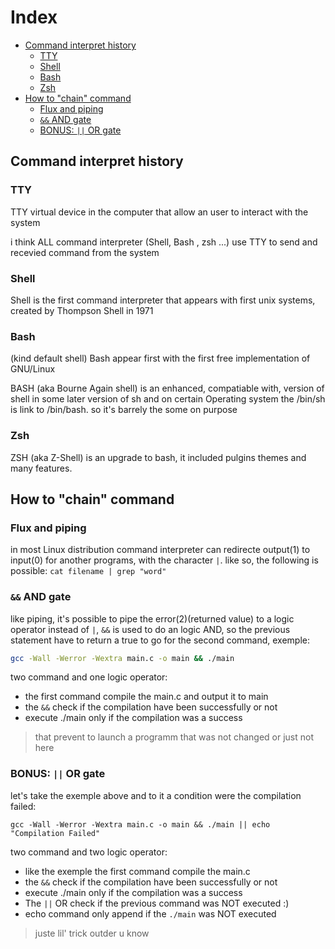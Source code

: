 # Index

- [Command interpret history](./README.md#command-interpret-history)
  - [TTY](./README.md#TTY)
  - [Shell](./README.md#Shell)
  - [Bash](./README.md#Bash)
  - [Zsh](./README.md#Zsh)
- [How to "chain" command](./README.md#how-to-"chain"-command)
  - [Flux and piping](./README.md#flux-and-piping)
  - [`&&` AND gate](./README.md#and-gate)
  - [BONUS: `||` OR gate](./README.md#bonus--or-gate)

## Command interpret history

### TTY
TTY virtual device in the computer that allow an user to interact with the system

i think ALL command interpreter (Shell, Bash , zsh ...) use TTY to send and recevied command from the system

### Shell
Shell is the first command interpreter that appears with first unix systems, created by Thompson Shell in 1971

### Bash
(kind default shell)
Bash appear first with the first free implementation of GNU/Linux

BASH (aka Bourne Again shell) is an enhanced, compatiable with, version of shell
in some later version of sh and on certain Operating system the /bin/sh is link to /bin/bash.
so it's barrely the some on purpose

### Zsh
ZSH (aka Z-Shell) is an upgrade to bash, it included pulgins themes and many features.


## How to "chain" command

### Flux and piping
in most Linux distribution command interpreter can redirecte output(1) to input(0) for another programs, with the character `|`.
like so, the following is possible:
`cat filename | grep "word"`

### `&&` AND gate

like piping, it's possible to pipe the error(2)(returned value) to a logic
operator instead of `|`, `&&` is used to do an logic AND, so the previous
statement have to return a true to go for the second command, exemple:

```bash
gcc -Wall -Werror -Wextra main.c -o main && ./main
```

two command and one logic operator:

- the first command compile the main.c and output it to main
- the `&&` check if the compilation have been successfully or not
- execute ./main only if the compilation was a success
> that prevent to launch a programm that was not changed or just not here

### BONUS: `||` OR gate

let's take the exemple above and to it a condition were the compilation failed:

```shell
gcc -Wall -Werror -Wextra main.c -o main && ./main || echo "Compilation Failed"
```

two command and two logic operator:

- like the exemple the first command compile the main.c
- the `&&` check if the compilation have been successfully or not
- execute ./main only if the compilation was a success
- The `||` OR check if the previous command was NOT executed :)
- echo command only append if the `./main` was NOT executed

> juste lil' trick outder u know
